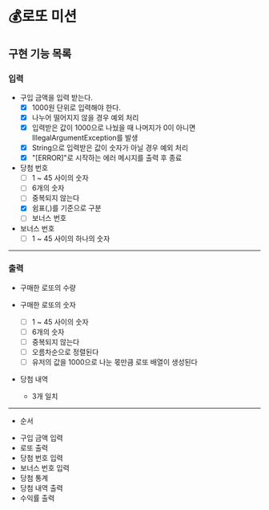 # 💰로또 미션

## 구현 기능 목록

### 입력
* 구입 금액을 입력 받는다.
  * [x] 1000원 단위로 입력해야 한다.
  * [x] 나누어 떨어지지 않을 경우 예외 처리
  * [x] 입력받은 값이 1000으로 나눴을 때 나머지가 0이 아니면 IllegalArgumentException를 발생
  * [x] String으로 입력받은 값이 숫자가 아닐 경우 예외 처리
  * [x] "[ERROR]"로 시작하는 에러 메시지를 출력 후 종료
* 당첨 번호
  * [ ] 1 ~ 45 사이의 숫자 
  * [ ] 6개의 숫자
  * [ ] 중복되지 않는다
  * [x] 쉼표(,)를 기준으로 구분
  * [ ] 보너스 번호
* 보너스 번호
  * [ ] 1 ~ 45 사이의 하나의 숫자

---

### 출력
* 구매한 로또의 수량

* 구매한 로또의 숫자
  * [ ] 1 ~ 45 사이의 숫자
  * [ ] 6개의 숫자
  * [ ] 중복되지 않는다
  * [ ] 오름차순으로 정렬된다
  * [ ] 유저의 값을 1000으로 나눈 몫만큼 로또 배열이 생성된다

* 당첨 내역
  * 3개 일치

---
* 순서

- 구입 금액 입력
- 로또 출력
- 당첨 번호 입력
- 보너스 번호 입력
- 당첨 통계
- 당첨 내역 출력
- 수익률 출력